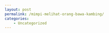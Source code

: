 ```yaml
---
layout: post
permalink: /mimpi-melihat-orang-bawa-kambing/
categories:
    - Uncategorized
---
```


